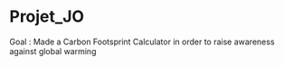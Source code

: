 # Projet_JO
 Goal : Made a Carbon Footsprint Calculator in order to raise awareness against global warming
